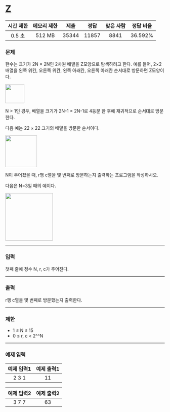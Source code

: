 # [Z](https://www.acmicpc.net/problem/1074)

<div align = center>

|  시간 제한  | 메모리 제한 |  제출  |  정답  | 맞은 사람 | 정답 비율 |
| :-------: | :------: | :----: | :----: | :-------: | :-------: |
|    0.5 초   |   512 MB  | 35344 | 11857 |  8841   |  36.592%  |

</div>

### 문제

한수는 크기가 2N × 2N인 2차원 배열을 Z모양으로 탐색하려고 한다. 예를 들어, 2×2배열을 왼쪽 위칸, 오른쪽 위칸, 왼쪽 아래칸, 오른쪽 아래칸 순서대로 방문하면 Z모양이다.

<img src="https://upload.acmicpc.net/21c73b56-5a91-43aa-b71f-9b74925c0adc/-/preview/" width="60">

N > 1인 경우, 배열을 크기가 2N-1 × 2N-1로 4등분 한 후에 재귀적으로 순서대로 방문한다.

다음 예는 22 × 22 크기의 배열을 방문한 순서이다.

<img src="https://upload.acmicpc.net/adc7cfae-e84d-4d5c-af8e-ee011f8fff8f/-/preview/" width="100">

N이 주어졌을 때, r행 c열을 몇 번째로 방문하는지 출력하는 프로그램을 작성하시오.

다음은 N=3일 때의 예이다.

<img src="https://upload.acmicpc.net/d3e84bb7-9424-4764-ad3a-811e7fcbd53f/-/preview/" width="150">

---

### 입력

첫째 줄에 정수 N, r, c가 주어진다.

---

### 출력

r행 c열을 몇 번째로 방문했는지 출력한다.

---

### 제한

- 1 ≤ N ≤ 15
- 0 ≤ r, c < 2^^N

---

### 예제 입력

| 예제 입력1 | 예제 출력1 |
| :--------: | :--------: |
| 2 3 1 | 11 |

| 예제 입력2 | 예제 출력2 |
| :--------: | :--------: |
| 3 7 7  | 63 |